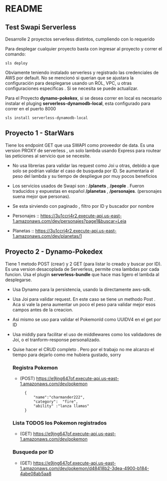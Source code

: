 # README

## Test Swapi Serverless

Desarrolle 2 proyectos serverless distintos, cumpliendo con lo requerido

Para desplegar cualquier proyecto basta con ingresar al proyecto y correr el comando:
```
sls deploy
```

Obviamente teniendo instalado serverless  y registrado las credenciales de AWS por default. No se mencionó si querian que se ajustara la configuración para desplegarse usando un ROL, VPC, u otras configuraciones especificas  . Si se necesita se puede actualizar.

Para el Proyecto **dynamo-pokekex**, si se desea  correr en local es necesario instalar el pluging **serverless-dynamodb-local**, esta configurado  para correr en el puerto 8000
```
sls install serverless-dynamodb-local
```

## Proyecto 1 - StarWars
Tiene los endpoint GET que usa SWAPI como proveedor de data.
Es una version PROXY de serverless , un solo lambda usando Express  para routear las peticiones al servicio que se necesite. 

- No usa librerias para validar las request como Joi u otras, debido a que solo se podrian validar el caso de busqueda por ID. Se aumentaria el peso del lambda y su tiempo de despliegue por muy pocos beneficios

- Los servicios usados de Swapi son  : **/planets** , **/people** .
Fueron traducidos y expuestas  en español **/planetas** , **/personajes**. (personajes suena mejor que personas). 
- Se esta sirviendo con paginado , filtro por ID y  buscador por nombre

- Personajes :: 
    https://3u1ccri4r2.execute-api.us-east-1.amazonaws.com/dev/personajes?page1&buscar=Leia


- Planetas :: 
    https://3u1ccri4r2.execute-api.us-east-1.amazonaws.com/dev/planetas/1




## Proyecto 2 - Dynamo-Pokedex
Tiene 1 metodo POST (crear) y 2 GET (para listar lo creado y buscar por ID). 
Es una version desacoplada de Serverless, permite crea lambdas por cada funcion. Usa el plugin **serverless-bundle** que  hace mas ligero el lambda al desplegarse.

- Usa Dynamo para la persistencia, usando la directamente aws-sdk.


- Usa Joi para validar request. En este caso se tiene un methodo Post . Aca si vale la pena aumentar un poco el peso para validar mejor esos campos antes de la creacion. 
- Asi mismo se uso para validar el PokemonId como UUIDV4 en el get por ID

- Usa middly para facilitar el uso de middlewares como los validadores de Joi, o  el tranform-response personalizado.

- Quise hacer el CRUD completo . Pero por el trabajo  no me alcanzo el tiempo para dejarlo como me hubiera gustado, sorry



    ### Registra Pokemon
    - (POST) https://e9jng647of.execute-api.us-east-1.amazonaws.com/dev/pokemon

            {
                "name":"charmander222",
                "category":  "fire",
                "ability" :"lanza llamas"
            }

    ### Lista TODOS los Pokemon registrados
    - (GET) https://e9jng647of.execute-api.us-east-1.amazonaws.com/dev/pokemon

    ### Busqueda por ID
    - (GET) https://e9jng647of.execute-api.us-east-1.amazonaws.com/dev/pokemon/d48418b2-3dea-4900-b184-4abe08ab5aa8
